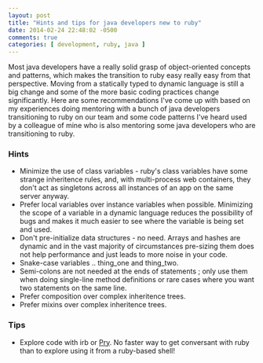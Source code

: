 ```yaml
---
layout: post
title: "Hints and tips for java developers new to ruby"
date: 2014-02-24 22:48:02 -0500
comments: true
categories: [ development, ruby, java ]
---
```


Most java developers have a really solid grasp of object-oriented
concepts and patterns, which makes the transition to ruby easy really easy
from that perspective.  Moving from a statically typed to dynamic
language is still a big change and some of the more basic coding practices
change significantly.  Here are some recommendations I've come up with
based on my experiences doing mentoring with a bunch of java developers
transitioning to ruby on our team and some code patterns I've heard used
by a colleague of mine who is also mentoring some java developers who
are transitioning to ruby.

### Hints

* Minimize the use of class variables - ruby's class variables have some
  strange inheritence rules, and, with multi-process web containers,
  they don't act as singletons across all instances of an app on the
  same server anyway.
* Prefer local variables over instance variables when possible.
  Minimizing the scope of a variable in a dynamic language reduces the
  possibility of bugs and makes it much easier to see where the variable
  is being set and used.
* Don't pre-initialize data structures - no need.  Arrays and hashes are
  dynamic and in the vast majority of circumstances pre-sizing them does
  not help performance and just leads to more noise in your code.
* Snake-case variables .. thing\_one and thing\_two.
* Semi-colons are not needed at the ends of statements ; only use them
  when doing single-line method definitions or rare cases where you want
  two statements on the same line.
* Prefer composition over complex inheritence trees.
* Prefer mixins over complex inheritence trees.

### Tips

* Explore code with irb or [Pry](http://pryrepl.org/). No faster way to
  get conversant with ruby than to explore using it from a ruby-based
  shell!
